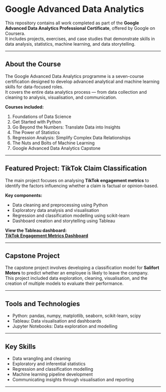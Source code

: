 # Google Advanced Data Analytics 

This repository contains all work completed as part of the **Google Advanced Data Analytics Professional Certificate**, offered by Google on Coursera.  
It includes projects, exercises, and case studies that demonstrate skills in data analysis, statistics, machine learning, and data storytelling.

---

## About the Course

The Google Advanced Data Analytics programme is a seven-course certification designed to develop advanced analytical and machine learning skills for data-focused roles.  
It covers the entire data analytics process — from data collection and cleaning to analysis, visualisation, and communication.

**Courses included:**
1. Foundations of Data Science  
2. Get Started with Python  
3. Go Beyond the Numbers: Translate Data into Insights  
4. The Power of Statistics  
5. Regression Analysis: Simplify Complex Data Relationships  
6. The Nuts and Bolts of Machine Learning  
7. Google Advanced Data Analytics Capstone  

---

## Featured Project: TikTok Claim Classification

The main project focuses on analysing **TikTok engagement metrics** to identify the factors influencing whether a claim is factual or opinion-based.

**Key components:**
- Data cleaning and preprocessing using Python  
- Exploratory data analysis and visualisation  
- Regression and classification modelling using scikit-learn  
- Dashboard creation and storytelling using Tableau  

**View the Tableau dashboard:**  
[**TikTok Engagement Metrics Dashboard**](https://public.tableau.com/views/TikTokEngagementMetrics/Dashboard1?:language=en-GB&:sid=&:redirect=auth&:display_count=n&:origin=viz_share_link)

---

## Capstone Project

The capstone project involves developing a classification model for **Salifort Motors** to predict whether an employee is likely to leave the company.  
This project included data exploration, cleaning, visualisation, and the creation of multiple models to evaluate their performance.

---

## Tools and Technologies

- Python: pandas, numpy, matplotlib, seaborn, scikit-learn, scipy  
- Tableau: Data visualisation and dashboards  
- Jupyter Notebooks: Data exploration and modelling  

---

## Key Skills

- Data wrangling and cleaning  
- Exploratory and inferential statistics  
- Regression and classification modelling  
- Machine learning pipeline development  
- Communicating insights through visualisation and reporting  

---

